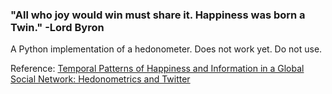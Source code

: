 ### "All who joy would win must share it. Happiness was born a Twin." -Lord Byron

A Python implementation of a hedonometer. Does not work yet. Do not use.

Reference: [Temporal Patterns of Happiness and Information in a Global Social Network: Hedonometrics and Twitter](http://www.plosone.org/article/info:doi/10.1371/journal.pone.0026752)
